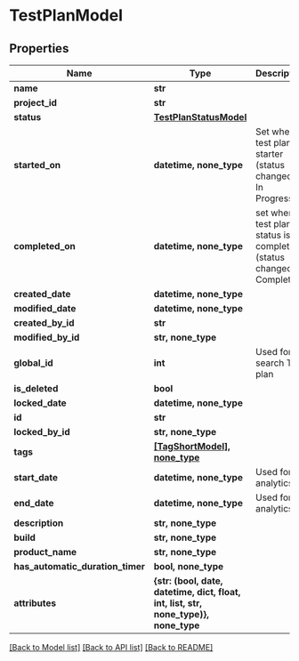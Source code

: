 # TestPlanModel


## Properties
Name | Type | Description | Notes
------------ | ------------- | ------------- | -------------
**name** | **str** |  | 
**project_id** | **str** |  | 
**status** | [**TestPlanStatusModel**](TestPlanStatusModel.md) |  | [optional] 
**started_on** | **datetime, none_type** | Set when test plan is starter (status changed to: In Progress) | [optional] 
**completed_on** | **datetime, none_type** | set when test plan status is completed (status changed to: Completed) | [optional] 
**created_date** | **datetime, none_type** |  | [optional] 
**modified_date** | **datetime, none_type** |  | [optional] 
**created_by_id** | **str** |  | [optional] 
**modified_by_id** | **str, none_type** |  | [optional] 
**global_id** | **int** | Used for search Test plan | [optional] 
**is_deleted** | **bool** |  | [optional] 
**locked_date** | **datetime, none_type** |  | [optional] 
**id** | **str** |  | [optional] 
**locked_by_id** | **str, none_type** |  | [optional] 
**tags** | [**[TagShortModel], none_type**](TagShortModel.md) |  | [optional] 
**start_date** | **datetime, none_type** | Used for analytics | [optional] 
**end_date** | **datetime, none_type** | Used for analytics | [optional] 
**description** | **str, none_type** |  | [optional] 
**build** | **str, none_type** |  | [optional] 
**product_name** | **str, none_type** |  | [optional] 
**has_automatic_duration_timer** | **bool, none_type** |  | [optional] 
**attributes** | **{str: (bool, date, datetime, dict, float, int, list, str, none_type)}, none_type** |  | [optional] 

[[Back to Model list]](../README.md#documentation-for-models) [[Back to API list]](../README.md#documentation-for-api-endpoints) [[Back to README]](../README.md)


